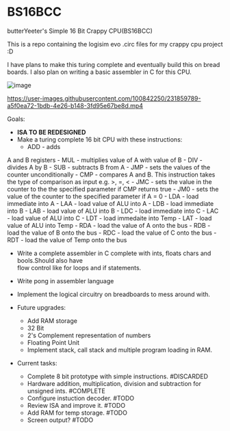 # BS16BCC
butterYeeter's Simple 16 Bit Crappy CPU(BS16BCC)

This is a repo containing the logisim evo .circ files for my crappy cpu project :D

I have plans to make this turing complete and eventually build this on bread boards. I also plan on writing a basic assembler in C for this CPU.

![image](https://user-images.githubusercontent.com/100842250/231858384-9efd1a2a-4878-442f-9996-3a6377190cdc.png)

https://user-images.githubusercontent.com/100842250/231859789-a5f0ea72-1bdb-4e26-b148-3fd95e67be8d.mp4

Goals:
- **ISA TO BE REDESIGNED**
- Make a turing complete 16 bit CPU with these instructions:
    - ADD - adds 


A and B registers
    - MUL - multiplies value of A with value of B
    - DIV - divides A by B
    - SUB - subtracts B from A
    - JMP - sets the values of the counter unconditionally
    - CMP - compares A and B. This instruction takes the type of comparison as input e.g. >, =, <
    - JMC - sets the value in the counter to the the specified parameter if CMP returns true
    - JM0 - sets the value of the counter to the specified parameter if A = 0
    - LDA - load immediate into A
    - LAA - load value of ALU into A
    - LDB - load immediate into B
    - LAB - load value of ALU into B
    - LDC - load immediate into C
    - LAC - load value of ALU into C
    - LDT - load immedaite into Temp
    - LAT - load value of ALU into Temp
    - RDA - load the value of A onto the bus
    - RDB - load the value of B onto the bus
    - RDC - load the value of C onto the bus
    - RDT - load the value of Temp onto the bus
    
- Write a complete assembler in C complete with ints, floats chars and bools.Should also have\
  flow control like for loops and if statements.
  
- Write pong in assembler language
  
- Implement the logical circuitry on breadboards to mess around with.
  
- Future upgrades:
    - Add RAM storage
    - 32 Bit
    - 2's Complement representation of numbers
    - Floating Point Unit
    - Implement stack, call stack and multiple program loading in RAM.
  
  
- Current tasks:
    - Complete 8 bit prototype with simple instructions. #DISCARDED
    - Hardware addition, multiplication, division and subtraction for unsigned ints. #COMPLETE
    - Configure instuction decoder. #TODO
    - Review ISA and improve it. #TODO
    - Add RAM for temp storage. #TODO
    - Screen output? #TODO
    
    
